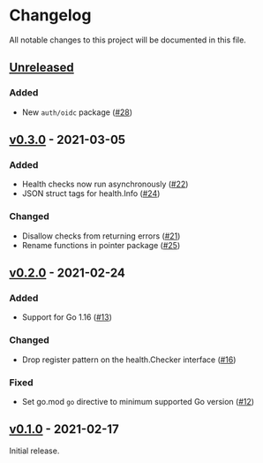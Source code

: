 # Changelog

All notable changes to this project will be documented in this file.

## [Unreleased]

<!-- START Unreleased -->

### Added

* New `auth/oidc` package ([#28](https://github.com/loozhengyuan/grench/pull/28))

<!-- END Unreleased -->

## [v0.3.0] - 2021-03-05

<!-- START v0.3.0 -->

### Added

* Health checks now run asynchronously ([#22](https://github.com/loozhengyuan/grench/pull/22))
* JSON struct tags for health.Info ([#24](https://github.com/loozhengyuan/grench/pull/24))

### Changed

* Disallow checks from returning errors ([#21](https://github.com/loozhengyuan/grench/pull/21))
* Rename functions in pointer package ([#25](https://github.com/loozhengyuan/grench/pull/25))

<!-- END v0.3.0 -->

## [v0.2.0] - 2021-02-24

<!-- START v0.2.0 -->

### Added

* Support for Go 1.16 ([#13](https://github.com/loozhengyuan/grench/pull/13))

### Changed

* Drop register pattern on the health.Checker interface ([#16](https://github.com/loozhengyuan/grench/pull/16))

### Fixed

* Set go.mod `go` directive to minimum supported Go version ([#12](https://github.com/loozhengyuan/grench/pull/12))

<!-- END v0.2.0 -->

## [v0.1.0] - 2021-02-17

<!-- START v0.1.0 -->

Initial release.

<!-- END v0.1.0 -->

[Unreleased]: https://github.com/loozhengyuan/grench/compare/v0.3.0...HEAD
[v0.3.0]: https://github.com/loozhengyuan/grench/releases/tag/v0.3.0
[v0.2.0]: https://github.com/loozhengyuan/grench/releases/tag/v0.2.0
[v0.1.0]: https://github.com/loozhengyuan/grench/releases/tag/v0.1.0
